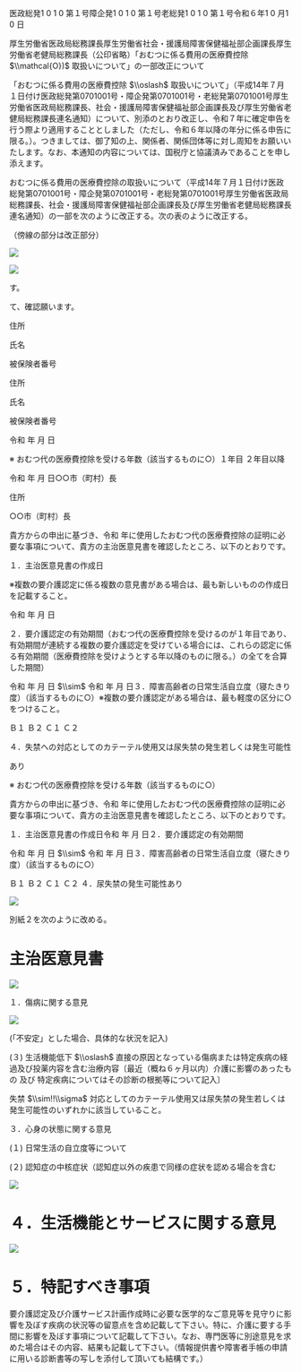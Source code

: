 医政総発1 0 1 0 第１号障企発1 0 1 0 第１号老総発1 0 1 0 第１号令和６年1 0 月1 0 日

厚生労働省医政局総務課長厚生労働省社会・援護局障害保健福祉部企画課長厚生労働省老健局総務課長（公印省略）「おむつに係る費用の医療費控除 $\\mathcal{O})$ 取扱いについて」の一部改正について

「おむつに係る費用の医療費控除 $\\oslash$ 取扱いについて」（平成14年７月１日付け医政総発第0701001号・障企発第0701001号・老総発第0701001号厚生労働省医政局総務課長、社会・援護局障害保健福祉部企画課長及び厚生労働省老健局総務課長連名通知）について、別添のとおり改正し、令和７年に確定申告を行う際より適用することとしました（ただし、令和６年以降の年分に係る申告に限る。）。つきましては、御了知の上、関係者、関係団体等に対し周知をお願いいたします。なお、本通知の内容については、国税庁と協議済みであることを申し添えます。

おむつに係る費用の医療費控除の取扱いについて（平成14年７月１日付け医政総発第0701001号・障企発第0701001号・老総発第0701001号厚生労働省医政局総務課長、社会・援護局障害保健福祉部企画課長及び厚生労働省老健局総務課長連名通知）の一部を次のように改正する。次の表のように改正する。

（傍線の部分は改正部分）

![](https://www.nta.go.jp/tmp/e1257434-f451-41b6-bb1b-1609a70c075d/images/2d12e5cd8f3af2aff50b0d885226b01ffcc8026c91a05aded2bdfee8125350b5.jpg)

![](https://www.nta.go.jp/tmp/e1257434-f451-41b6-bb1b-1609a70c075d/images/ce3dca405e96b84fddfa6d8456344644e61859b4b7990b6b6bfdb9c8247bbaad.jpg)

す。

て、確認願います。

住所

氏名

被保険者番号

住所

氏名

被保険者番号

令和 年 月 日

※ おむつ代の医療費控除を受ける年数（該当するものに○）１年目 ２年目以降

令和 年 月 日○○市（町村）長

住所

○○市（町村）長

貴方からの申出に基づき、令和 年に使用したおむつ代の医療費控除の証明に必要な事項について、貴方の主治医意見書を確認したところ、以下のとおりです。

１．主治医意見書の作成日

※複数の要介護認定に係る複数の意見書がある場合は、最も新しいものの作成日を記載すること。

令和 年 月 日

２．要介護認定の有効期間（おむつ代の医療費控除を受けるのが１年目であり、有効期間が連続する複数の要介護認定を受けている場合には、これらの認定に係る有効期間（医療費控除を受けようとする年以降のものに限る。）の全てを合算した期間）

令和 年 月 日 $\\sim$ 令和 年 月 日３．障害高齢者の日常生活自立度（寝たきり度）（該当するものに○）※複数の要介護認定がある場合は、最も軽度の区分に○をつけること。

Ｂ１ Ｂ２ Ｃ１ Ｃ２

４．失禁への対応としてのカテーテル使用又は尿失禁の発生若しくは発生可能性

あり

※ おむつ代の医療費控除を受ける年数（該当するものに○）

貴方からの申出に基づき、令和 年に使用したおむつ代の医療費控除の証明に必要な事項について、貴方の主治医意見書を確認したところ、以下のとおりです。

１．主治医意見書の作成日令和 年 月 日２．要介護認定の有効期間

令和 年 月 日 $\\sim$ 令和 年 月 日３．障害高齢者の日常生活自立度（寝たきり度）（該当するものに○）

Ｂ１ Ｂ２ Ｃ１ Ｃ２ ４．尿失禁の発生可能性あり

![](https://www.nta.go.jp/tmp/e1257434-f451-41b6-bb1b-1609a70c075d/images/7a621c3c7910fdd9ead891487ebd795c885b556c30fd67d117efeb35c73d6d34.jpg)

別紙２を次のように改める。

# 主治医意見書

![](https://www.nta.go.jp/tmp/e1257434-f451-41b6-bb1b-1609a70c075d/images/7ff70b6b8ce8a297c47a0972301d4f243e3a3a24ee3a46b877e7022b86935c99.jpg)

１．傷病に関する意見

![](https://www.nta.go.jp/tmp/e1257434-f451-41b6-bb1b-1609a70c075d/images/7cc5de820eb7e70662aacf4321de76a3c3a888d950ca74f694ef5b244b25e21e.jpg)

(「不安定」とした場合、具体的な状況を記入)

(３) 生活機能低下 $\\oslash$ 直接の原因となっている傷病または特定疾病の経過及び投薬内容を含む治療内容〔最近（概ね６ヶ月以内）介護に影響のあったもの 及び 特定疾病についてはその診断の根拠等について記入〕

失禁 $\\sim!!\\sigma$ 対応としてのカテーテル使用又は尿失禁の発生若しくは発生可能性のいずれかに該当していること。

３．心身の状態に関する意見

(１) 日常生活の自立度等について

(２) 認知症の中核症状（認知症以外の疾患で同様の症状を認める場合を含む

![](https://www.nta.go.jp/tmp/e1257434-f451-41b6-bb1b-1609a70c075d/images/5024d45979adfff9d9315979e48ea0001a94e95f4d1b27249f199b33139a5586.jpg)

# ４．生活機能とサービスに関する意見

![](https://www.nta.go.jp/tmp/e1257434-f451-41b6-bb1b-1609a70c075d/images/74d15c5a6c0d74e35ef513190efd48eb1414ce0cb5c0ca622a3ebd2a3a780284.jpg)

# ５．特記すべき事項

要介護認定及び介護サービス計画作成時に必要な医学的なご意見等を見守りに影響を及ぼす疾病の状況等の留意点を含め記載して下さい。特に、介護に要する手間に影響を及ぼす事項について記載して下さい。なお、専門医等に別途意見を求めた場合はその内容、結果も記載して下さい。（情報提供書や障害者手帳の申請に用いる診断書等の写しを添付して頂いても結構です。）